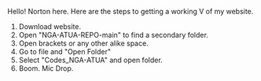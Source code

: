 Hello! Norton here. Here are the steps to getting a working V of my website.

1. Download website.
2. Open "NGA-ATUA-REPO-main" to find a secondary folder.
3. Open brackets or any other alike space.
4. Go to file and "Open Folder"
5. Select "Codes_NGA-ATUA" and open folder.
6. Boom.  Mic Drop.
